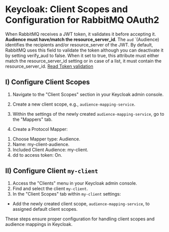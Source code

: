 # Keycloak: Client Scopes and Configuration for RabbitMQ OAuth2

When RabbitMQ receives a JWT token, it validates it before accepting it. **Audience must have/match the
resource_server_id**.
The `aud` `(Audience) identifies the recipients and/or resource_server of the JWT. By default, RabbitMQ uses this field
to validate the token although you can deactivate it by setting verify_aud to false. When it set to true, this attribute
must either match the resource_server_id setting or in case of a list, it must contain the resource_server_id.
[Read Token validation](https://www.rabbitmq.com/oauth2.html#token-validation)

## I) Configure Client Scopes

1. Navigate to the "Client Scopes" section in your Keycloak admin console.

2. Create a new client scope, e.g., `audience-mapping-service`.

3. Within the settings of the newly created `audience-mapping-service`, go to the "Mappers" tab.

4. Create a Protocol Mapper:
  1) Choose Mapper type: Audience.
  2) Name: my-client-audience.
  3) Included Client Audience: my-client.
  4) dd to access token: On.

## II) Configure Client `my-client`

1. Access the "Clients" menu in your Keycloak admin console.
2. Find and select the client `my-client`.
3. In the "Client Scopes" tab within `my-client` settings:

- Add the newly created client scope, `audience-mapping-service`, to assigned default client scopes.

These steps ensure proper configuration for handling client scopes and audience mappings in Keycloak.
